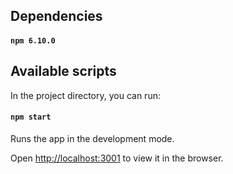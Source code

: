 ## Dependencies

#### `npm 6.10.0`

## Available scripts

In the project directory, you can run:

#### `npm start`

Runs the app in the development mode.

Open [http://localhost:3001](http://localhost:3001) to view it in the browser.
